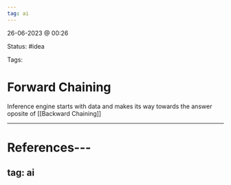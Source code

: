 ```yaml
---
tag: ai
---
```

26-06-2023 @ 00:26

Status: #idea

Tags:

# Forward Chaining
Inference engine starts with data and makes its way towards the answer
oposite of [[Backward Chaining]]

---
# References---
tag: ai
---

